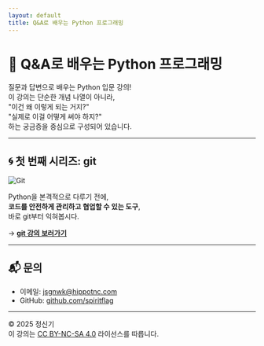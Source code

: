 ```yaml
---
layout: default
title: Q&A로 배우는 Python 프로그래밍
---
```


# 🧠 Q&A로 배우는 Python 프로그래밍

질문과 답변으로 배우는 Python 입문 강의!  
이 강의는 단순한 개념 나열이 아니라,  
"이건 왜 이렇게 되는 거지?"  
"실제로 이걸 어떻게 써야 하지?"  
하는 궁금증을 중심으로 구성되어 있습니다.

---

## 🌀 첫 번째 시리즈: git

![Git](https://img.shields.io/badge/git-Version%20Control-F05033?logo=git&logoColor=white)

Python을 본격적으로 다루기 전에,  
**코드를 안전하게 관리하고 협업할 수 있는 도구**,  
바로 git부터 익혀봅시다.

→ [**git 강의 보러가기**](lessons/git/)

---

## 📬 문의

- 이메일: [jsgnwk@hippotnc.com](mailto:jsgnwk@hippotnc.com)
- GitHub: [github.com/spiritflag](https://github.com/spiritflag)

---

© 2025 정신기  
이 강의는 [CC BY-NC-SA 4.0](https://creativecommons.org/licenses/by-nc-sa/4.0/deed.ko) 라이선스를 따릅니다.
